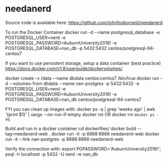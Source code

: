 # needanerd

Source code is available here: https://github.com/johnfosborneiii/needanerd

To run the Docker Container
docker run -d --name postgresql_database -e POSTGRESQL_USER=nerd -e POSTGRESQL_PASSWORD=AuburnUniversity2016! -e POSTGRESQL_DATABASE=nan_db -p 5432:5432 centos/postgresql-94-centos7

If you want to use persistent storage, setup a data container (best practice)
https://docs.docker.com/v1.8/userguide/dockervolumes/

docker create -v /data --name dbdata centos:centos7 /bin/true
docker run -d --volumes-from dbdata --name nan-postgres -p 5432:5432  -e POSTGRESQL_USER=nerd -e POSTGRESQL_PASSWORD=AuburnUniversity2016! -e POSTGRESQL_DATABASE=nan_db  centos/postgresql-94-centos7

FYI you can clean up images with:
docker ps -a | grep 'weeks ago' | awk '{print $1}' | xargs --no-run-if-empty docker rm
OR
docker rm `docker ps -aq`

Build and run in a docker container
cd dockerfiles/
docker build --tag=needanerd-web .
docker run -it -p 8888:8888 needanerd-web
docker run -it --link nan-postgres -p 8888:8888 needanerd-web

Verify the connection with:
export PGPASSWORD='AuburnUniversity2016!'; psql -h localhost -p 5432 -U nerd -w nan_db

